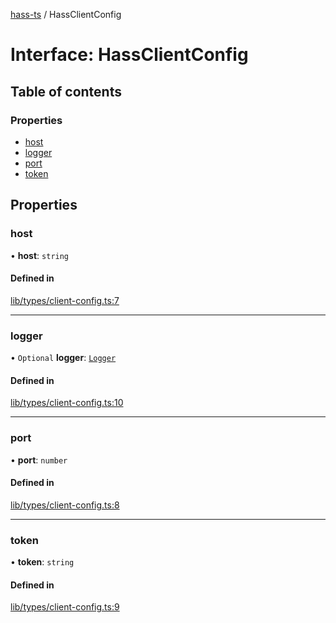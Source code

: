 [hass-ts](../README.md) / HassClientConfig

# Interface: HassClientConfig

## Table of contents

### Properties

- [host](HassClientConfig.md#host)
- [logger](HassClientConfig.md#logger)
- [port](HassClientConfig.md#port)
- [token](HassClientConfig.md#token)

## Properties

### host

• **host**: `string`

#### Defined in

[lib/types/client-config.ts:7](https://github.com/benwainwright/hass-ts/blob/2754a39/src/lib/types/client-config.ts#L7)

___

### logger

• `Optional` **logger**: [`Logger`](Logger.md)

#### Defined in

[lib/types/client-config.ts:10](https://github.com/benwainwright/hass-ts/blob/2754a39/src/lib/types/client-config.ts#L10)

___

### port

• **port**: `number`

#### Defined in

[lib/types/client-config.ts:8](https://github.com/benwainwright/hass-ts/blob/2754a39/src/lib/types/client-config.ts#L8)

___

### token

• **token**: `string`

#### Defined in

[lib/types/client-config.ts:9](https://github.com/benwainwright/hass-ts/blob/2754a39/src/lib/types/client-config.ts#L9)
